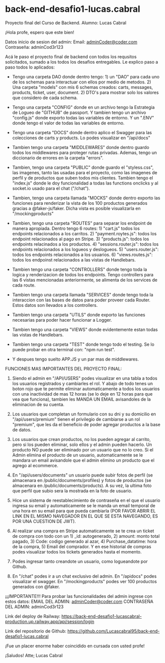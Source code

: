 # back-end-desafio1-lucas.cabral
Proyecto final del Curso de Backend. Alumno: Lucas Cabral

¡Hola profe, espero que este bien! 

Datos inicio de sesion del admin: 
Email: adminCoder@coder.com
Contraseña: adminCod3r123

Acá le paso el proyecto final de backend con todos los requsitos solicitados, sumado a los todos los desafios entregables.
Le explico paso a paso todos lo aplicados: 

- Tengo una carpeta DAO donde dentro tengo: 1) un "DAO" para cada uno de los schemas para interactuar con ellos por medio de metodos. 2) Una carpeta "models" con mis 6 schemas creados: carts, messages, products, ticket, user, document. 2) DTO's para mostrar solo los valores que considero de cada schema.

- Tengo una carpeta "CONFIG" donde en un archivo tengo la Estrategia de Logueo de "GITHUB" de passport. Y tambien tengo un archivo "config.js" donde exporto todas las variables de entorno. Y un ".ENV" donde tengo el valor de todas las variables de entorno.

- Tengo una carpeta "DOCS" donde dentro aplico el Swagger para las colecciones de carts y products. Lo podes visualizar en "/api/docs"

- Tambien tengo una carpeta "MIDDLEWARES" donde dentro guardo todos los middlewares para proteger rutas privadas. Ademas, tengo un diccionario de errores en la carpeta "errors".

- Tambien, tengo una carpeta "PUBLIC" donde guardo el "styless.css", las imagenes, tanto las usadas para el proyecto, como las imagenes de perfil y de productos que suben todos mis clientes. Tambien tengo el "index.js" donde le doy funcionalidad a todas las functions onclicks y al socket.io usado para el chat ("/chat").

- Tambien, tengo una carpeta llamada "MOCKS" donde dentro exporto las funciones para renderizar la vista de los 100 productos generados gracias a @faker-js/faker. Dicha vista es posible visualizarla en "/mockingproducts"

- Tambien, tengo una carpeta "ROUTES" para separar los endpoint de manera apropiada. Dentro tengo 6 routes: 1) "cart.js" todos los endpoints relacionados a los carritos. 2) "payment.roytes.js": todos los endpoint relacionados al pago en Stripe. 3) "products.js": todos los endpoints relacinados a los productos. 4) "sessions.router.js": todos los endpoints relacionados a los logueos y deslogueos. 5) "users.router.js": todos los endpoints relacionados a los usuarios. 6) "views.routes.js": todos los endpoinst relacionados a las vistas de Handlebars.

- Tambien tengo una carpeta "CONTROLLERS" donde tengo toda la logica y renderizacion de todos los endpoints. Tengo controllers para las 6 vistas mencionadas anteriormente, se alimenta de los services de cada route.

- Tambien tengo una carpeta llamada "SERVICES" donde tengo toda la interaccion con las bases de datos para poder proveer cada Router. Estos datos son llevados a los controllers.

- Tambien tengo una carpeta "UTILS" donde exporto las funciones necesarias para poder hacer funcionar a Logger. 

- Tambien tengo una carpeta "VIEWS" donde evidentemente estan todas las vistas de Handlebars. 

- Tambien tengo una carpeta "TEST" donde tengo todo el testing. Se lo puede probar  en otra terminal con: "npm run test".

- Y despues tengo suelto APP.JS y un par mas de middlewares. 

FUNCIONES MAS IMPORTANTES DEL PROYECTO FINAL: 

1) Siendo el admin en "/API/USERS" podes visualizar en una tabla a todos los usuarios registrados y cambiarles el rol. Y abajo de todo tenes un boton rojo que te permite eliminar automaticamente a todos los usuarios con una inactividad de mas 12 horas (se lo deje en 12 horas para que vea que funciona), tambien les MANDA UN EMAIL avisandoles de la eliminacion de su cuenta.

2)  Los usuarios que completan un formulario con su dni y su domicilio en "/api/users/premium" tienen el privilegio de cambiarse a un rol "premium", que les da el beneficio de poder agregar productos a la base de datos. 

3) Los usuarios que crean productos, no los pueden agregar al carrito, pero si los pueden eliminar, solo ellos y el admin pueden hacerlo. Un producto NO puede ser eliminado por un usuario que no lo creo. 
Si el Admin elimina el producto de un usuario, automaticamente se le mandara un email avisandole que el admin elimino un producto que el agrego al ecommerce. 

4) En "/api/users/documents" un usuario puede subir fotos de perfil (se almacenara en /public/documents/profiles) y fotos de productos (se almacenara en /public/documents/products). A su vez, la ultima foto que perfil que subio sera la mostrada en la foto de usuario. 

5) Hice un sistema de reestablecimiento de contraseña en el que el usuario ingresa su email y automaticamente se le manda un email temporal de una hora en su email para que pueda cambiarla (POR FAVOR ABRIR EL LINK EN EL MISMO NAVEGADOR EN EL QUE SE ESTA NAVEGANDO, ES POR UNA CUESTION DE JWT).

6) Al realizar una compra en Stripe automaticamente se te crea un ticket de compra con todo con un 1) _id: autogenerado, 2) amount: monto total pagado, 3) Code: codigo generado al azar, 4) Purchase_datatime: hora de la compra, 5) Email del comprador. Y en ese historial de compras podes visualizar todos los tickets generados hasta el momento. 

7) Podes ingresar tanto creandote un usuario, como logueandote por Github.

8) En "/chat" podes ir a un chat exclusivo del admin. En "/apidocs" podes visualizar el swagger. En "/mockingproducts" podes ver 100 productos generados con @faker.  

¡¡¡IMPORTANTE!!! Para probar las funcionalidades del admin ingrese con estos datos:
EMAIL DEL ADMIN: adminCoder@coder.com
CONTRASEÑA DEL ADMIN: adminCod3r123

Link del deploy de Railway: https://back-end-desafio1-lucascabral-production.up.railway.app/api/session/login 

Link del repositorio de Github: https://github.com/Lucascabral95/back-end-desafio1-lucas.cabral

¡Fue un placer enorme haber coincidido en cursada con usted profe! 

¡Saludos!
Atte; Lucas Cabral 
